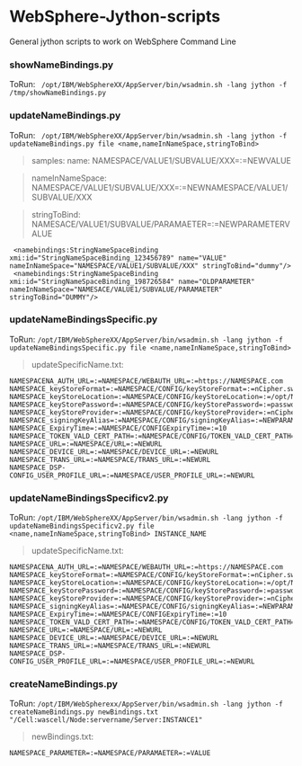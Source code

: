 # WebSphere-Jython-scripts
General jython scripts to work on WebSphere Command Line

### showNameBindings.py
ToRun: ``` /opt/IBM/WebSphereXX/AppServer/bin/wsadmin.sh -lang jython -f /tmp/showNameBindings.py```

### updateNameBindings.py

ToRun: ``` /opt/IBM/WebSphereXX/AppServer/bin/wsadmin.sh -lang jython -f updateNameBindings.py file <name,nameInNameSpace,stringToBind>```

>samples:
>name:
NAMESPACE/VALUE1/SUBVALUE/XXX=:=NEWVALUE

>nameInNameSpace:
NAMESPACE/VALUE1/SUBVALUE/XXX=:=NEWNAMESPACE/VALUE1/SUBVALUE/XXX

>stringToBind:
NAMESACE/VALUE1/SUBVALUE/PARAMAETER=:=NEWPARAMETERVALUE
```
 <namebindings:StringNameSpaceBinding xmi:id="StringNameSpaceBinding_123456789" name="VALUE" nameInNameSpace="NAMESPACE/VALUE1/SUBVALUE/XXX" stringToBind="dummy"/>
 <namebindings:StringNameSpaceBinding xmi:id="StringNameSpaceBinding_198726584" name="OLDPARAMETER" nameInNameSpace="NAMESACE/VALUE1/SUBVALUE/PARAMAETER" stringToBind="DUMMY"/>
```
### updateNameBindingsSpecific.py

ToRun: ```/opt/IBM/WebSphereXX/AppServer/bin/wsadmin.sh -lang jython -f updateNameBindingsSpecific.py file <name,nameInNameSpace,stringToBind>```

>updateSpecificName.txt:
```
NAMESPACENA_AUTH_URL=:=NAMESPACE/WEBAUTH_URL=:=https://NAMESPACE.com
NAMESPACE_keyStoreFormat=:=NAMESPACE/CONFIG/keyStoreFormat=:=nCipher.sworld
NAMESPACE_keyStoreLocation=:=NAMESPACE/CONFIG/keyStoreLocation=:=/opt/NAMESPACE/keystore/config/name.keystore
NAMESPACE_keyStorePassword=:=NAMESPACE/CONFIG/keyStorePassword=:=password
NAMESPACE_keyStoreProvider=:=NAMESPACE/CONFIG/keyStoreProvider=:=nCipherKM
NAMESPACE_signingKeyAlias=:=NAMESPACE/CONFIG/signingKeyAlias=:=NEWPARAMETER
NAMESPACE_ExpiryTime=:=NAMESPACE/CONFIGExpiryTime=:=10
NAMESPACE_TOKEN_VALD_CERT_PATH=:=NAMESPACE/CONFIG/TOKEN_VALD_CERT_PATH=:=/opt/NAMESPACE/keystore/credential_encryption_sha256.cer
NAMESPACE_URL=:=NAMESPACE/URL=:=NEWURL
NAMESPACE_DEVICE_URL=:=NAMESPACE/DEVICE_URL=:=NEWURL
NAMESPACE_TRANS_URL=:=NAMESPACE/TRANS_URL=:=NEWURL
NAMESPACE_DSP-CONFIG_USER_PROFILE_URL=:=NAMESPACE/USER_PROFILE_URL=:=NEWURL
```
### updateNameBindingsSpecificv2.py

ToRun: ``` /opt/IBM/WebSphereXX/AppServer/bin/wsadmin.sh -lang jython -f updateNameBindingsSpecificv2.py file <name,nameInNameSpace,stringToBind> INSTANCE_NAME ```

>updateSpecificName.txt:
```
NAMESPACENA_AUTH_URL=:=NAMESPACE/WEBAUTH_URL=:=https://NAMESPACE.com
NAMESPACE_keyStoreFormat=:=NAMESPACE/CONFIG/keyStoreFormat=:=nCipher.sworld
NAMESPACE_keyStoreLocation=:=NAMESPACE/CONFIG/keyStoreLocation=:=/opt/NAMESPACE/keystore/config/name.keystore
NAMESPACE_keyStorePassword=:=NAMESPACE/CONFIG/keyStorePassword=:=password
NAMESPACE_keyStoreProvider=:=NAMESPACE/CONFIG/keyStoreProvider=:=nCipherKM
NAMESPACE_signingKeyAlias=:=NAMESPACE/CONFIG/signingKeyAlias=:=NEWPARAMETER
NAMESPACE_ExpiryTime=:=NAMESPACE/CONFIGExpiryTime=:=10
NAMESPACE_TOKEN_VALD_CERT_PATH=:=NAMESPACE/CONFIG/TOKEN_VALD_CERT_PATH=:=/opt/NAMESPACE/keystore/credential_encryption_sha256.cer
NAMESPACE_URL=:=NAMESPACE/URL=:=NEWURL
NAMESPACE_DEVICE_URL=:=NAMESPACE/DEVICE_URL=:=NEWURL
NAMESPACE_TRANS_URL=:=NAMESPACE/TRANS_URL=:=NEWURL
NAMESPACE_DSP-CONFIG_USER_PROFILE_URL=:=NAMESPACE/USER_PROFILE_URL=:=NEWURL
```
### createNameBindings.py

ToRun: ```/opt/IBM/WebSpherexx/AppServer/bin/wsadmin.sh -lang jython -f createNameBindings.py newBindings.txt "/Cell:wascell/Node:servername/Server:INSTANCE1"```

>newBindings.txt:
```
NAMESPACE_PARAMETER=:=NAMESPACE/PARAMAETER=:=VALUE
```
